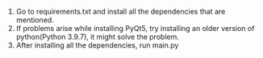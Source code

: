 1. Go to requirements.txt and install all the dependencies that are mentioned.
2. If problems arise while installing PyQt5, try installing an older version of python(Python 3.9.7), it might solve the problem.
3. After installing all the dependencies, run main.py 
